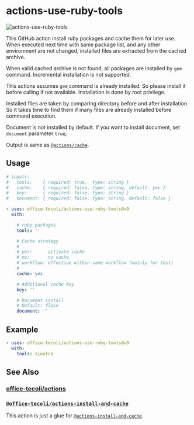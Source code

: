 # actions-use-ruby-tools

![actions-use-ruby-tools](https://github.com/office-tecoli/actions-use-ruby-tools/actions/workflows/test.yml/badge.svg)

This GitHub action install ruby packages and cache them for later
use.  When executed next time with same package list, and any other
environment are not changed, installed files are extracted from the
cached archive.

When valid cached archive is not found, all packages are installed by
`gem` command.  Incremental installation is not supported.

This actions assumes `gem` command is already installed.  So please
install it before calling if not available.  Installation is done by
root privilege.

Installed files are taken by comparing directory before and after
installation.  So it takes time to find them if many files are already
installed before command execution.

Document is not installed by default.  If you want to install
document, set `document` parameter `true`;

Output is same as
[`@actions/cache`](https://github.com/actions/cache).

## Usage

```yaml
# inputs:
#   tools:    { required: true,  type: string }
#   cache:    { required: false, type: string, default: yes }
#   key:      { required: false, type: string }
#   document: { required: false, type: string, default: false }

- uses: office-tecoli/actions-use-ruby-tools@v0
  with:

    # ruby packages
    tools: ''

    # Cache strategy
    #
    # yes:      activate cache
    # no:       no cache
    # workflow: effective within same workflow (mainly for test)
    #
    cache: yes

    # Additional cache key
    key: ''

    # Document install
    # Default: flase
    document: ''
```

## Example

```yaml
- uses: office-tecoli/actions-use-ruby-tools@v0
  with:
    tools: sinatra
```

## See Also

### [office-tecoli/actions](https://github.com/office-tecoli/actions)

### [`@office-tecoli/actions-install-and-cache`](https://github.com/office-tecoli/actions-install-and-cache)

This action is just a glue for
[`@actions-install-and-cache`](https://github.com/office-tecoli/actions-install-and-cache).
